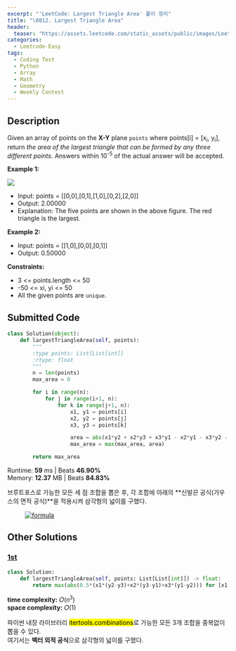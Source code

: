 ```yaml
---
excerpt: "'LeetCode: Largest Triangle Area' 풀이 정리"
title: "\0812. Largest Triangle Area"
header:
  teaser: "https://assets.leetcode.com/static_assets/public/images/LeetCode_Sharing.png"
categories:
  - Leetcode-Easy
tags:
  - Coding Test
  - Python
  - Array
  - Math
  - Geometry
  - Weekly Contest
---
```


## <i class="fa-solid fa-file-lines"></i> Description

Given an array of points on the **X-Y** plane `points` where points[i] = [x<sub>i</sub>, y<sub>i</sub>], return *the area of the largest triangle that can be formed by any three different points*. Answers within 10<sup>-5</sup> of the actual answer will be accepted.

**Example 1:**

![](https://s3-lc-upload.s3.amazonaws.com/uploads/2018/04/04/1027.png)
- Input: points = [[0,0],[0,1],[1,0],[0,2],[2,0]]
- Output: 2.00000
- Explanation: The five points are shown in the above figure. The red triangle is the largest.

**Example 2:**

- Input: points = [[1,0],[0,0],[0,1]]
- Output: 0.50000

**Constraints:**

- 3 <= points.length <= 50
- -50 <= xi, yi <= 50
- All the given points are `unique`.

## <i class="fa-solid fa-cloud-arrow-up"></i> Submitted Code

```python
class Solution(object):
    def largestTriangleArea(self, points):
        """
        :type points: List[List[int]]
        :rtype: float
        """
        n = len(points)
        max_area = 0

        for i in range(n):
            for j in range(i+1, n):
                for k in range(j+1, n):
                    x1, y1 = points[i]
                    x2, y2 = points[j]
                    x3, y3 = points[k]

                    area = abs(x1*y2 + x2*y3 + x3*y1 - x2*y1 - x3*y2 - x1*y3) * 0.5
                    max_area = max(max_area, area)

        return max_area
```
<i class="fa-solid fa-clock"></i> Runtime: **59** ms \| Beats **46.90%**    
<i class="fa-solid fa-memory"></i> Memory: **12.37** MB \| Beats **84.83%**

브루트포스로 가능한 모든 세 점 조합을 뽑은 후, 각 조합에 아래의 **신발끈 공식(가우스의 면적 공식)**을 적용시켜 삼각형의 넓이를 구했다.

<figure>
  <a href="https://ko.wikipedia.org/wiki/%EC%8B%A0%EB%B0%9C%EB%81%88_%EA%B3%B5%EC%8B%9D" target="_blank" title="wikipedia">
    <img src="https://wikimedia.org/api/rest_v1/media/math/render/svg/7f438dd4324f336724f124fbf8dc0c0f1b679563" alt="formula" style="display:block; margin:auto;">
  </a>
</figure>

## <i class="fa-solid fa-flask"></i> Other Solutions

### <a href="https://leetcode.com/problems/largest-triangle-area/solutions/3794039/only-one-line-on-python-by-xxxxkav-dxfe/" target="_blank">1st</a>

```python
class Solution:
    def largestTriangleArea(self, points: List[List[int]]) -> float:
        return max(abs(0.5*(x1*(y2-y3)+x2*(y3-y1)+x3*(y1-y2))) for [x1,y1], [x2,y2], [x3,y3] in combinations(points, 3))
```
<i class="fa-solid fa-clock"></i> **time complexity:** 𝑂(𝑛<sup>3</sup>)    
<i class="fa-solid fa-memory"></i> **space complexity:** 𝑂(1)           

파이썬 내장 라이브러리 <mark>itertools.combinations</mark>로 가능한 모든 3개 조합을 중복없이 뽑을 수 있다.   
여기서는 **벡터 외적 공식**으로 삼각형의 넓이를 구했다.